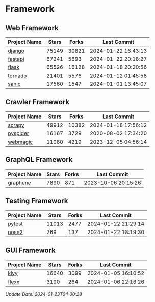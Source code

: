 # Framework

## Web Framework
| Project Name | Stars | Forks | Last Commit |
| ------------ | ----- | ----- | ----------- |
| [django](https://github.com/django/django) | 75149 | 30821 | 2024-01-22 16:43:13 |
| [fastapi](https://github.com/tiangolo/fastapi) | 67241 | 5693 | 2024-01-22 20:18:27 |
| [flask](https://github.com/pallets/flask) | 65526 | 16128 | 2024-01-18 20:20:56 |
| [tornado](https://github.com/tornadoweb/tornado) | 21401 | 5576 | 2024-01-12 01:45:58 |
| [sanic](https://github.com/sanic-org/sanic) | 17560 | 1547 | 2024-01-01 13:45:07 |

## Crawler Framework
| Project Name | Stars | Forks | Last Commit |
| ------------ | ----- | ----- | ----------- |
| [scrapy](https://github.com/scrapy/scrapy) | 49912 | 10382 | 2024-01-18 17:56:12 |
| [pyspider](https://github.com/binux/pyspider) | 16167 | 3729 | 2020-08-02 17:34:20 |
| [webmagic](https://github.com/code4craft/webmagic) | 11080 | 4219 | 2023-12-05 04:56:14 |

## GraphQL Framework
| Project Name | Stars | Forks | Last Commit |
| ------------ | ----- | ----- | ----------- |
| [graphene](https://github.com/graphql-python/graphene) | 7890 | 871 | 2023-10-06 20:15:26 |

## Testing Framework
| Project Name | Stars | Forks | Last Commit |
| ------------ | ----- | ----- | ----------- |
| [pytest](https://github.com/pytest-dev/pytest) | 11013 | 2477 | 2024-01-22 21:29:14 |
| [nose2](https://github.com/nose-devs/nose2) | 769 | 137 | 2024-01-22 18:19:30 |

## GUI Framework
| Project Name | Stars | Forks | Last Commit |
| ------------ | ----- | ----- | ----------- |
| [kivy](https://github.com/kivy/kivy) | 16640 | 3099 | 2024-01-05 16:10:52 |
| [flexx](https://github.com/flexxui/flexx) | 3190 | 264 | 2024-01-06 22:16:26 |

*Update Date: 2024-01-23T04:00:28*